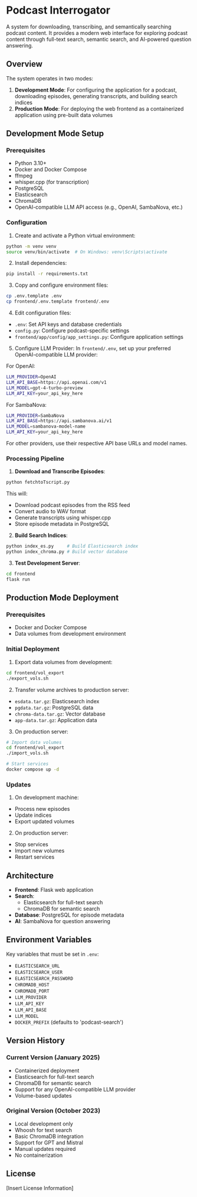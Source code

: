 # Podcast Interrogator

A system for downloading, transcribing, and semantically searching podcast content. It provides a modern web interface for exploring podcast content through full-text search, semantic search, and AI-powered question answering.

## Overview

The system operates in two modes:

1. **Development Mode**: For configuring the application for a podcast, downloading episodes, generating transcripts, and building search indices
2. **Production Mode**: For deploying the web frontend as a containerized application using pre-built data volumes

## Development Mode Setup

### Prerequisites

- Python 3.10+
- Docker and Docker Compose
- ffmpeg
- whisper.cpp (for transcription)
- PostgreSQL
- Elasticsearch
- ChromaDB
- OpenAI-compatible LLM API access (e.g., OpenAI, SambaNova, etc.)

### Configuration

1. Create and activate a Python virtual environment:
```bash
python -m venv venv
source venv/bin/activate  # On Windows: venv\Scripts\activate
```

2. Install dependencies:
```bash
pip install -r requirements.txt
```

3. Copy and configure environment files:
```bash
cp .env.template .env
cp frontend/.env.template frontend/.env
```

4. Edit configuration files:
- `.env`: Set API keys and database credentials
- `config.py`: Configure podcast-specific settings
- `frontend/app/config/app_settings.py`: Configure application settings

5. Configure LLM Provider:
In `frontend/.env`, set up your preferred OpenAI-compatible LLM provider:

For OpenAI:
```bash
LLM_PROVIDER=OpenAI
LLM_API_BASE=https://api.openai.com/v1
LLM_MODEL=gpt-4-turbo-preview
LLM_API_KEY=your_api_key_here
```

For SambaNova:
```bash
LLM_PROVIDER=SambaNova
LLM_API_BASE=https://api.sambanova.ai/v1
LLM_MODEL=sambanova-model-name
LLM_API_KEY=your_api_key_here
```

For other providers, use their respective API base URLs and model names.

### Processing Pipeline

1. **Download and Transcribe Episodes**:
```bash
python fetchtoTscript.py
```
This will:
- Download podcast episodes from the RSS feed
- Convert audio to WAV format
- Generate transcripts using whisper.cpp
- Store episode metadata in PostgreSQL

2. **Build Search Indices**:
```bash
python index_es.py     # Build Elasticsearch index
python index_chroma.py # Build vector database
```

3. **Test Development Server**:
```bash
cd frontend
flask run
```

## Production Mode Deployment

### Prerequisites

- Docker and Docker Compose
- Data volumes from development environment

### Initial Deployment

1. Export data volumes from development:
```bash
cd frontend/vol_export
./export_vols.sh
```

2. Transfer volume archives to production server:
- `esdata.tar.gz`: Elasticsearch index
- `pgdata.tar.gz`: PostgreSQL data
- `chroma-data.tar.gz`: Vector database
- `app-data.tar.gz`: Application data

3. On production server:
```bash
# Import data volumes
cd frontend/vol_export
./import_vols.sh

# Start services
docker compose up -d
```

### Updates

1. On development machine:
- Process new episodes
- Update indices
- Export updated volumes

2. On production server:
- Stop services
- Import new volumes
- Restart services

## Architecture

- **Frontend**: Flask web application
- **Search**: 
  - Elasticsearch for full-text search
  - ChromaDB for semantic search
- **Database**: PostgreSQL for episode metadata
- **AI**: SambaNova for question answering

## Environment Variables

Key variables that must be set in `.env`:
- `ELASTICSEARCH_URL`
- `ELASTICSEARCH_USER`
- `ELASTICSEARCH_PASSWORD`
- `CHROMADB_HOST`
- `CHROMADB_PORT`
- `LLM_PROVIDER`
- `LLM_API_KEY`
- `LLM_API_BASE`
- `LLM_MODEL`
- `DOCKER_PREFIX` (defaults to 'podcast-search')

## Version History

### Current Version (January 2025)
- Containerized deployment
- Elasticsearch for full-text search
- ChromaDB for semantic search
- Support for any OpenAI-compatible LLM provider
- Volume-based updates

### Original Version (October 2023)
- Local development only
- Whoosh for text search
- Basic ChromaDB integration
- Support for GPT and Mistral
- Manual updates required
- No containerization

## License

[Insert License Information] 